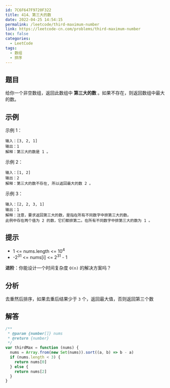 ```yaml
---
id: 7C6F647F9720F322
title: 414、第三大的数
date: 2022-04-25 14:54:15
permalink: /leetcode/third-maximum-number
link: https://leetcode-cn.com/problems/third-maximum-number
toc: false
categories:
  - LeetCode
tags:
  - 数组
  - 排序
---
```


<Level type='easy'/>

## 题目

给你一个非空数组，返回此数组中 **第三大的数** 。如果不存在，则返回数组中最大的数。

## 示例

示例 1：

```text
输入：[3, 2, 1]
输出：1
解释：第三大的数是 1 。
```

示例 2：

```text
输入：[1, 2]
输出：2
解释：第三大的数不存在, 所以返回最大的数 2 。
```

示例 3：

```text
输入：[2, 2, 3, 1]
输出：1
解释：注意，要求返回第三大的数，是指在所有不同数字中排第三大的数。
此例中存在两个值为 2 的数，它们都排第二。在所有不同数字中排第三大的数为 1 。
```

## 提示

- 1 <= nums.length <= 10<sup>4</sup>
- -2<sup>31</sup> <= nums[i] <= 2<sup>31</sup> - 1

**进阶**：你能设计一个时间复杂度 `O(n)` 的解决方案吗？

## 分析

去重然后排序，如果去重后结果少于 `3` 个，返回最大值，否则返回第三个数

## 解答

```javascript
/**
 * @param {number[]} nums
 * @return {number}
 */
var thirdMax = function (nums) {
  nums = Array.from(new Set(nums)).sort((a, b) => b - a)
  if (nums.length < 3) {
    return nums[0]
  } else {
    return nums[2]
  }
}
```
